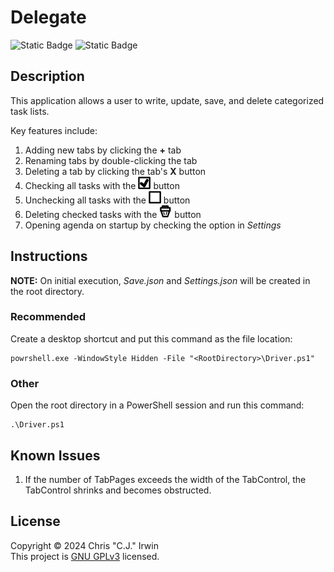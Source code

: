 # Delegate
![Static Badge](https://img.shields.io/badge/windows_powershell-5.1-steelblue?style=plastic&color=dodgerblue)
![Static Badge](https://img.shields.io/badge/powershell-7.4.5-steelblue?style=plastic&color=mediumorchid)

## Description
This application allows a user to write, update, save, and delete categorized task lists.

Key features include:
1. Adding new tabs by clicking the **+** tab
2. Renaming tabs by double-clicking the tab
3. Deleting a tab by clicking the tab's **X** button
4. Checking all tasks with the <img src="/ui/img/CheckIcon.png" width="20" height="20"> button
5. Unchecking all tasks with the <img src="/ui/img/UncheckIcon.png" width="20" height="20"> button
6. Deleting checked tasks with the <img src="/ui/img/TrashIcon.png" width="20" height="20"> button
7. Opening agenda on startup by checking the option in *Settings*
## Instructions
**NOTE:** On initial execution, *Save.json* and *Settings.json* will be created in the root directory.
### Recommended
Create a desktop shortcut and put this command as the file location:
```
powrshell.exe -WindowStyle Hidden -File "<RootDirectory>\Driver.ps1"
```
### Other
Open the root directory in a PowerShell session and run this command:
```
.\Driver.ps1
```
## Known Issues
1. If the number of TabPages exceeds the width of the TabControl, the TabControl shrinks and becomes obstructed.
## License
Copyright &copy; 2024 Chris "C.J." Irwin<br>
This project is [GNU GPLv3](LICENSE) licensed.
